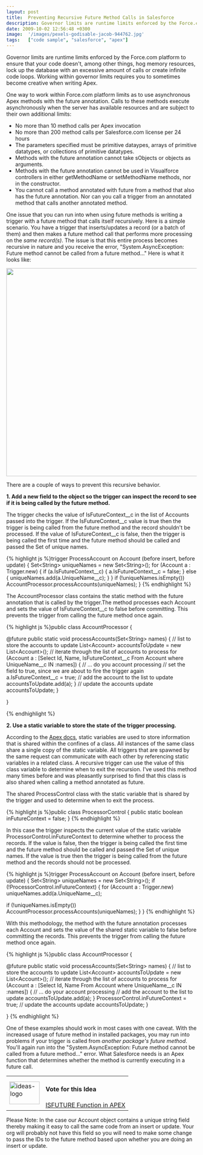 ```yaml
---
layout: post
title:  Preventing Recursive Future Method Calls in Salesforce
description: Governor limits are runtime limits enforced by the Force.com platform to ensure that your code doesnt, among other things, hog memory resources, lock up the database with an excessive amount of calls or create infinite code loops. Working within governor limits requires you to sometimes become creative when writing Apex. One way to work within Force.com platform limits as to use asynchronous Apex methods with the future annotation. Calls to these methods execute asynchronously when the server ha
date: 2009-10-02 12:56:48 +0300
image:  '/images/pexels-godisable-jacob-944762.jpg'
tags:   ["code sample", "salesforce", "apex"]
---
```

<p>Governor limits are runtime limits enforced by the Force.com platform to ensure that your code doesn't, among other things, hog memory resources, lock up the database with an excessive amount of calls or create infinite code loops. Working within governor limits requires you to sometimes become creative when writing Apex.</p>
<p>One way to work within Force.com platform limits as to use asynchronous Apex methods with the future annotation. Calls to these methods execute asynchronously when the server has available resources and are subject to their own additional limits:</p>
<ul>
 <li>No more than 10 method calls per Apex invocation</li>
 <li>No more than 200 method calls per Salesforce.com license per 24 hours</li>
 <li>The parameters specified must be primitive dataypes, arrays of primitive datatypes, or collections of primitive datatypes.</li>
 <li>Methods with the future annotation cannot take sObjects or objects as arguments.</li>
 <li>Methods with the future annotation cannot be used in Visualforce controllers in either getMethodName or setMethodName methods, nor in the constructor.</li>
 <li>You cannot call a method annotated with future from a method that also has the future annotation. Nor can you call a trigger from an annotated method that calls another annotated method.</li>
</ul>
One issue that you can run into when using future methods is writing a trigger with a future method that calls itself recursively. Here is a simple scenario. You have a trigger that inserts/updates a record (or a batch of them) and then makes a future method call that performs more processing on the <em>same record(s)</em>. The issue is that this entire process becomes recursive in nature and you receive the error, "System.AsyncException: Future method cannot be called from a future method..." Here is what it looks like:
<p style="text-align:center;"><a href="http://res.cloudinary.com/blog-jeffdouglas-com/image/upload/v1400399498/mockup_zzegcj.png"><img src="http://res.cloudinary.com/blog-jeffdouglas-com/image/upload/v1400399498/mockup_zzegcj.png" alt="" title="mockup" width="550" class="alignnone size-full wp-image-1408" /></a></p>
There are a couple of ways to prevent this recursive behavior.
<p><strong>1. Add a new field to the object so the trigger can inspect the record to see if it is being called by the future method.</strong></p>
<p>The trigger checks the value of IsFutureContext__c in the list of Accounts passed into the trigger. If the IsFutureContext__c value is true then the trigger is being called from the future method and the record shouldn't be processed. If the value of IsFutureContext__c is false, then the trigger is being called the first time and the future method should be called and passed the Set of unique names.</p>
{% highlight js %}trigger ProcessAccount on Account (before insert, before update) {
 Set&lt;String&gt; uniqueNames = new Set&lt;String&gt;();
 for (Account a : Trigger.new) {
   if (a.IsFutureContext__c) {
    a.IsFutureContext__c = false;
   } else {
   uniqueNames.add(a.UniqueName__c);
   }
 }
 if (!uniqueNames.isEmpty())
   AccountProcessor.processAccounts(uniqueNames);
}
{% endhighlight %}
<p>The AccountProcessor class contains the static method with the future annotation that is called by the trigger.The method processes each Account and sets the value of IsFutureContext__c to false before committing. This prevents the trigger from calling the future method once again.</p>
{% highlight js %}public class AccountProcessor {

 @future
 public static void processAccounts(Set&lt;String&gt; names) {
   // list to store the accounts to update
   List&lt;Account&gt; accountsToUpdate = new List&lt;Account&gt;();
   // iterate through the list of accounts to process
   for (Account a : [Select Id, Name, IsFutureContext__c From Account where UniqueName__c IN :names]) {
    // ... do you account processing
    // set the field to true, since we are about to fire the trigger again
    a.IsFutureContext__c = true;
    // add the account to the list to update
    accountsToUpdate.add(a);
   }
   // update the accounts
   update accountsToUpdate;
 }

}

{% endhighlight %}
<p><strong>2. Use a static variable to store the state of the trigger processing. </strong></p>
<p>According to the <a href="http://www.salesforce.com/us/developer/docs/apexcode/Content/apex_classes_static.htm?SearchType=Stem" target="_blank">Apex docs</a>, static variables are used to store information that is shared within the confines of a class. All instances of the same class share a single copy of the static variable. All triggers that are spawned by the same request can communicate with each other by referencing static variables in a related class. A recursive trigger can use the value of this class variable to determine when to exit the recursion. I've used this method many times before and was pleasantly surprised to find that this class is also shared when calling a method annotated as future.</p>
<p>The shared ProcessControl class with the static variable that is shared by the trigger and used to determine when to exit the process.</p>
{% highlight js %}public class ProcessorControl {
 public static boolean inFutureContext = false;
}
{% endhighlight %}
<p>In this case the trigger inspects the current value of the static variable ProcessorControl.inFutureContext to determine whether to process the records. If the value is false, then the trigger is being called the first time and the future method should be called and passed the Set of unique names. If the value is true then the trigger is being called from the future method and the records should not be processed.</p>
{% highlight js %}trigger ProcessAccount on Account (before insert, before update) {
 Set&lt;String&gt; uniqueNames = new Set&lt;String&gt;();
 if (!ProcessorControl.inFutureContext) {
  for (Account a : Trigger.new)
   uniqueNames.add(a.UniqueName__c);

  if (!uniqueNames.isEmpty())
   AccountProcessor.processAccounts(uniqueNames);
 }
}
{% endhighlight %}
<p>With this methodology, the method with the future annotation processes each Account and sets the value of the shared static variable to false before committing the records. This prevents the trigger from calling the future method once again.</p>
{% highlight js %}public class AccountProcessor {

 @future
 public static void processAccounts(Set&lt;String&gt; names) {
   // list to store the accounts to update
   List&lt;Account&gt; accountsToUpdate = new List&lt;Account&gt;();
   // iterate through the list of accounts to process
   for (Account a : [Select Id, Name From Account where UniqueName__c IN :names]) {
    // ... do your account processing
    // add the account to the list to update
    accountsToUpdate.add(a);
   }
   ProcessorControl.inFutureContext = true;
   // update the accounts
   update accountsToUpdate;
 }

}
{% endhighlight %}
<p>One of these examples should work in most cases with one caveat. With the increased usage of future method in installed packages, you may run into problems if your trigger is called from <em>another package's future method</em>. You'll again run into the "System.AsyncException: Future method cannot be called from a future method..." error. What Salesforce needs is an Apex function that determines whether the method is currently executing in a future call.</p>
<table border="0" cellspacing="5" cellpadding="5">
<tbody>
<tr>
<td><a href="http://res.cloudinary.com/blog-jeffdouglas-com/image/upload/v1400399629/ideas-logo_mznx6v.gif"><img class="alignnone size-full wp-image-680" title="ideas-logo" src="http://res.cloudinary.com/blog-jeffdouglas-com/image/upload/v1400399629/ideas-logo_mznx6v.gif" alt="ideas-logo" width="80" height="60" /></a></td>
<td>
<h4>Vote for this Idea</h4>
<a href="http://ideas.salesforce.com/article/show/10093939/ISFUTURE_Function_in_APEX" target="_blank">ISFUTURE Function in APEX</a></td>
</tr>
</tbody></table>
Please Note: In the case our Account object contains a unique string field thereby making it easy to call the same code from an insert or update. Your org will probably not have this field so you will need to make some change to pass the IDs to the future method based upon whether you are doing an insert or update.
